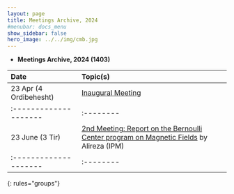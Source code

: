 ```yaml
---
layout: page
title: Meetings Archive, 2024
#menubar: docs_menu
show_sidebar: false
hero_image: ../../img/cmb.jpg
---
```


- **Meetings Archive, 2024 (1403)**


| Date                | Topic(s) |
|:--------------------|:--------|
|23 Apr (4 Ordibehesht) |[Inaugural Meeting](/Meetings/2024/23_04_2024_Inaugural_Meeting) |
|:--------------------|:--------|:---------|:---------|
|23 June (3 Tir)      |[2nd Meeting: Report on the Bernoulli Center program on Magnetic Fields](/Meetings/2024/17_06_2024_Alireza) by Alireza (IPM)|
|:--------------------|:--------|:---------|:---------|
{: rules="groups"}


